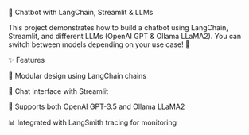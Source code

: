 🤖 Chatbot with LangChain, Streamlit & LLMs

This project demonstrates how to build a chatbot using LangChain, Streamlit, and different LLMs (OpenAI GPT & Ollama LLaMA2).
You can switch between models depending on your use case! 🚀

✨ Features

🧩 Modular design using LangChain chains

💬 Chat interface with Streamlit

🔑 Supports both OpenAI GPT-3.5 and Ollama LLaMA2

📊 Integrated with LangSmith tracing for monitoring
